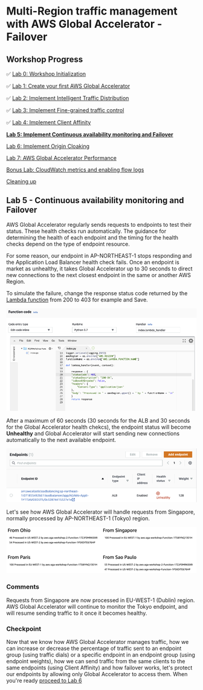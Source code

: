 # Multi-Region traffic management with AWS Global Accelerator - Failover

## Workshop Progress
✅ [Lab 0: Workshop Initialization](../lab-0-init)

✅ [Lab 1: Create your first AWS Global Accelerator](../lab-1-create-aws-global-accelerator)

✅ [Lab 2: Implement Intelligent Traffic Distribution](../lab-2-traffic-distribution)

✅ [Lab 3: Implement Fine-grained traffic control](../lab-3-fine-grained-control)

✅ [Lab 4: Implement Client Affinity](../lab-4-client-affinity)

**[Lab 5: Implement Continuous availability monitoring and Failover](../lab-5-observability)**

[Lab 6: Implement Origin Cloaking](../lab-6-origin-cloaking)

[Lab 7: AWS Global Accelerator Performance](../lab-7-aga-performance)

[Bonus Lab: CloudWatch metrics and enabling flow logs](../bonus-lab)

[Cleaning up](../clean-up)

## Lab 5 - Continuous availability monitoring and Failover
AWS Global Accelerator regularly sends requests to endpoints to test their status. These health checks run automatically. The guidance for determining the health of each endpoint and the timing for the health checks depend on the type of endpoint resource.

For some reason, our endpoint in AP-NORTHEAST-1 stops responding and the Application Load Balancer health check fails. Once an endpoint is market as unhealthy, it takes Global Accelerator up to 30 seconds to direct new connections to the next closest endpoint in the same or another AWS Region.

To simulate the failure, change the response status code returned by the [Lambda function](https://ap-northeast-1.console.aws.amazon.com/lambda/) from 200 to 403 for example and Save.

<kbd>![x](images/lambda-function.png)</kbd>

After a maximum of 60 seconds (30 seconds for the ALB and 30 seconds for the Global Accelerator health chekcs), the endpoint status will become **Unhealthy** and Global Accelerator will start sending new connections automatically to the next available endpoint.

<kbd>![x](images/failover.png)</kbd>

Let's see how AWS Global Accelerator will handle requests from Singapore, normally processed by AP-NORTHEAST-1 (Tokyo) region.

<kbd>![x](images/tokyo-failover.png)</kbd>

### Comments
Requests from Singapore are now processed in EU-WEST-1 (Dublin) region. AWS Global Accelerator will continue to monitor the Tokyo endpoint, and will resume sending traffic to it once it becomes healthy.

### Checkpoint
Now that we know how AWS Global Accelerator manages traffic, how we can increase or decrease the percentage of traffic sent to an endpoint group (using traffic dials) or a specific endpoint in an endpoint group (using endpoint weights), how we can send traffic from the same clients to the same endpoints (using Client Affinity) and how failover works, let's protect our endpoints by allowing only Global Accelerator to access them. When you're ready [proceed to Lab 6](../lab-6-origin-cloaking)
